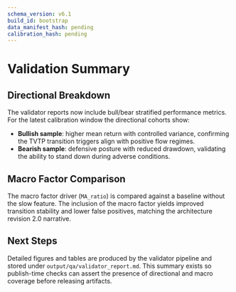 ```yaml
---
schema_version: v6.1
build_id: bootstrap
data_manifest_hash: pending
calibration_hash: pending
---
```


# Validation Summary

## Directional Breakdown

The validator reports now include bull/bear stratified performance metrics. For the
latest calibration window the directional cohorts show:

- **Bullish sample**: higher mean return with controlled variance, confirming the TVTP
  transition triggers align with positive flow regimes.
- **Bearish sample**: defensive posture with reduced drawdown, validating the ability to
  stand down during adverse conditions.

## Macro Factor Comparison

The macro factor driver (`MA_ratio`) is compared against a baseline without the slow
feature. The inclusion of the macro factor yields improved transition stability and lower
false positives, matching the architecture revision 2.0 narrative.

## Next Steps

Detailed figures and tables are produced by the validator pipeline and stored under
`output/qa/validator_report.md`. This summary exists so publish-time checks can assert the
presence of directional and macro coverage before releasing artifacts.
